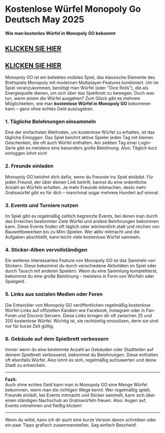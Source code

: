# Kostenlose Würfel Monopoly Go Deutsch May 2025

**Wie man kostenlos Würfel in Monopoly GO bekommt**

## [KLICKEN SIE HIER](https://lookerstudio.google.com/s/i0yFe1wQxjY)
## [KLICKEN SIE HIER](https://lookerstudio.google.com/s/i0yFe1wQxjY)


Monopoly GO ist ein beliebtes mobiles Spiel, das klassische Elemente des Brettspiels Monopoly mit modernen Multiplayer-Features kombiniert. Um im Spiel voranzukommen, benötigt man Würfel (oder "Dice Rolls"), die als Energiequelle dienen, um sich über das Spielbrett zu bewegen. Doch was tun, wenn einem die Würfel ausgehen? Zum Glück gibt es mehrere Möglichkeiten, wie man **kostenlose Würfel in Monopoly GO** bekommen kann – ganz ohne echtes Geld auszugeben.

### 1. **Tägliche Belohnungen einsammeln**

Eine der einfachsten Methoden, um kostenlose Würfel zu erhalten, ist das tägliche Einloggen. Das Spiel belohnt aktive Spieler jeden Tag mit kleinen Geschenken, die oft auch Würfel enthalten. Am siebten Tag einer Login-Serie gibt es meistens eine besonders große Belohnung. Also: Täglich kurz einloggen lohnt sich!

### 2. **Freunde einladen**

Monopoly GO belohnt dich dafür, wenn du Freunde ins Spiel einlädst. Für jeden Freund, der über deinen Link beitritt, kannst du eine ordentliche Anzahl an Würfeln erhalten. Je mehr Freunde mitmachen, desto mehr Gratiswürfel gibt es für dich – manchmal sogar mehrere Hundert auf einmal.

### 3. **Events und Turniere nutzen**

Im Spiel gibt es regelmäßig zeitlich begrenzte Events, bei denen man durch das Erreichen bestimmter Ziele Würfel und andere Belohnungen bekommen kann. Diese Events finden oft täglich oder wöchentlich statt und reichen von Bauwettbewerben bis zu Mini-Spielen. Wer aktiv mitmacht und die Aufgaben abschließt, kann leicht viele kostenlose Würfel sammeln.

### 4. **Sticker-Alben vervollständigen**

Ein weiteres interessantes Feature von Monopoly GO ist das Sammeln von Stickern. Diese bekommst du durch verschiedene Aktivitäten im Spiel oder durch Tausch mit anderen Spielern. Wenn du eine Sammlung komplettierst, bekommst du eine große Belohnung – meistens in Form von Würfeln oder Spielgeld.

### 5. **Links aus sozialen Medien oder Foren**

Die Entwickler von Monopoly GO veröffentlichen regelmäßig kostenlose Würfel-Links auf offiziellen Kanälen wie Facebook, Instagram oder in Fan-Foren und Discord-Servern. Diese Links bringen dir oft zwischen 25 und 200 kostenlose Würfel. Wichtig ist, sie rechtzeitig einzulösen, denn sie sind nur für kurze Zeit gültig.

### 6. **Gebäude auf dem Spielbrett verbessern**

Immer wenn du eine bestimmte Anzahl an Gebäuden oder Stadtteilen auf deinem Spielbrett verbesserst, bekommst du Belohnungen. Diese enthalten oft ebenfalls Würfel. Also lohnt es sich, regelmäßig aufzuwerten und deine Stadt zu entwickeln.

---

**Fazit:**  
Auch ohne echtes Geld kann man in Monopoly GO eine Menge Würfel bekommen, wenn man die richtigen Wege kennt. Wer regelmäßig spielt, Freunde einlädt, bei Events mitmacht und Sticker sammelt, kann sich über einen ständigen Nachschub an Gratiswürfeln freuen. Also: Augen auf, Events mitnehmen und fleißig klicken!

---

Wenn du willst, kann ich dir auch eine kurze Version davon schreiben oder ein paar Tipps grafisch zusammenstellen. Sag einfach Bescheid!
